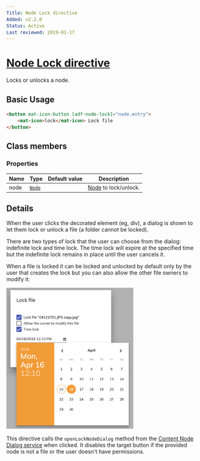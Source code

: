 ```yaml
---
Title: Node Lock directive
Added: v2.2.0
Status: Active
Last reviewed: 2019-01-17
---
```


# [Node Lock directive](../../../lib/content-services/src/lib/directives/node-lock.directive.ts "Defined in node-lock.directive.ts")

Locks or unlocks a node.

## Basic Usage

```html
<button mat-icon-button [adf-node-lock]="node.entry">
    <mat-icon>lock</mat-icon> Lock file
</button>
```

## Class members

### Properties

| Name | Type                                                                                                     | Default value | Description                                                                                                            |
| ---- | -------------------------------------------------------------------------------------------------------- | ------------- | ---------------------------------------------------------------------------------------------------------------------- |
| node | [`Node`](https://github.com/Alfresco/alfresco-js-api/blob/develop/src/api/content-rest-api/docs/Node.md) |               | [Node](https://github.com/Alfresco/alfresco-js-api/blob/develop/src/api/content-rest-api/docs/Node.md) to lock/unlock. |

## Details

When the user clicks the decorated element (eg, div), a dialog is shown to let them lock
or unlock a file (a folder cannot be locked).

There are two types of lock that the user can choose from the dialog: indefinite lock and time lock. The time lock will expire at the specified time
but the indefinite lock remains in place until the user cancels it.

When a file is locked it can be locked and unlocked by default only by the user that creates the lock but you can also allow the other file owners to modify it:

![adf-lock](../../docassets/images/lock-directive.png)

This directive calls the `openLockNodeDialog` method from the
[Content Node Dialog service](../services/content-node-dialog.service.md)
when clicked.
It disables the target button if the provided node is not a file or the user doesn't
have permissions.
